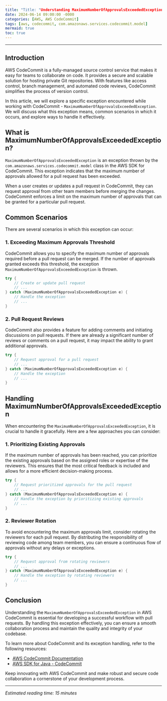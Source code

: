 ```yaml
---
title: "Title: "Understanding MaximumNumberOfApprovalsExceededException in AWS CodeCommit""
date: 2024-06-14 09:00:00 -0000
categories: [AWS, AWS CodeCommit]
tags: [aws, codecommit, com.amazonaws.services.codecommit.model]
mermaid: true
toc: true
---
```



---

## Introduction

AWS CodeCommit is a fully-managed source control service that makes it easy for teams to collaborate on code. It provides a secure and scalable solution for hosting private Git repositories. With features like access control, branch management, and automated code reviews, CodeCommit simplifies the process of version control.

In this article, we will explore a specific exception encountered while working with CodeCommit - `MaximumNumberOfApprovalsExceededException`. We will discuss what this exception means, common scenarios in which it occurs, and explore ways to handle it effectively.

## What is MaximumNumberOfApprovalsExceededException?

`MaximumNumberOfApprovalsExceededException` is an exception thrown by the `com.amazonaws.services.codecommit.model` class in the AWS SDK for CodeCommit. This exception indicates that the maximum number of approvals allowed for a pull request has been exceeded. 

When a user creates or updates a pull request in CodeCommit, they can request approval from other team members before merging the changes. CodeCommit enforces a limit on the maximum number of approvals that can be granted for a particular pull request.

## Common Scenarios

There are several scenarios in which this exception can occur:

### 1. Exceeding Maximum Approvals Threshold

CodeCommit allows you to specify the maximum number of approvals required before a pull request can be merged. If the number of approvals granted exceeds this threshold, the exception `MaximumNumberOfApprovalsExceededException` is thrown.

```java
try {
    // Create or update pull request
    // ...
} catch (MaximumNumberOfApprovalsExceededException e) {
    // Handle the exception
    // ...
}
```

### 2. Pull Request Reviews

CodeCommit also provides a feature for adding comments and initiating discussions on pull requests. If there are already a significant number of reviews or comments on a pull request, it may impact the ability to grant additional approvals.

```java
try {
    // Request approval for a pull request
    // ...
} catch (MaximumNumberOfApprovalsExceededException e) {
    // Handle the exception
    // ...
}
```

## Handling MaximumNumberOfApprovalsExceededException

When encountering the `MaximumNumberOfApprovalsExceededException`, it is crucial to handle it gracefully. Here are a few approaches you can consider:

### 1. Prioritizing Existing Approvals

If the maximum number of approvals has been reached, you can prioritize the existing approvals based on the assigned roles or expertise of the reviewers. This ensures that the most critical feedback is included and allows for a more efficient decision-making process.

```java
try {
    // Request prioritized approvals for the pull request
    // ...
} catch (MaximumNumberOfApprovalsExceededException e) {
    // Handle the exception by prioritizing existing approvals
    // ...
}
```

### 2. Reviewer Rotation

To avoid encountering the maximum approvals limit, consider rotating the reviewers for each pull request. By distributing the responsibility of reviewing code among team members, you can ensure a continuous flow of approvals without any delays or exceptions.

```java
try {
    // Request approval from rotating reviewers
    // ...
} catch (MaximumNumberOfApprovalsExceededException e) {
    // Handle the exception by rotating reviewers
    // ...
}
```

## Conclusion

Understanding the `MaximumNumberOfApprovalsExceededException` in AWS CodeCommit is essential for developing a successful workflow with pull requests. By handling this exception effectively, you can ensure a smooth collaboration process and maintain the quality and integrity of your codebase.

To learn more about CodeCommit and its exception handling, refer to the following resources:

- [AWS CodeCommit Documentation](https://docs.aws.amazon.com/codecommit/latest/userguide/welcome.html)
- [AWS SDK for Java - CodeCommit](https://docs.aws.amazon.com/sdk-for-java/v1/developer-guide/examples-codecommit.html)

Keep innovating with AWS CodeCommit and make robust and secure code collaboration a cornerstone of your development process.

---

*Estimated reading time: 15 minutes*